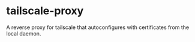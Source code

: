 # tailscale-proxy
A reverse proxy for tailscale that autoconfigures with certificates from the local daemon.
